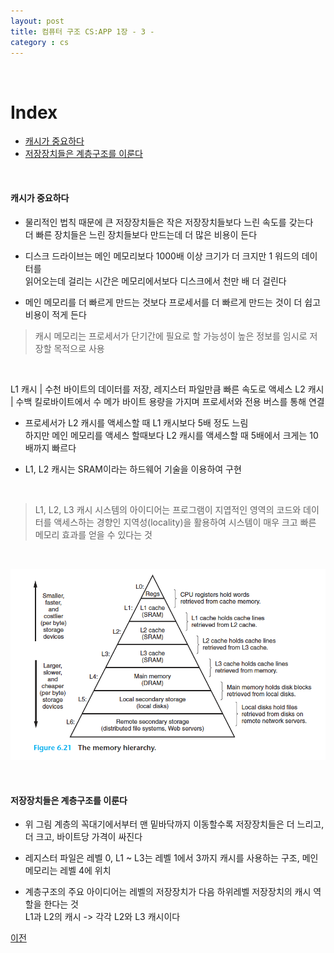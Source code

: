 ```yaml
---
layout: post
title: 컴퓨터 구조 CS:APP 1장 - 3 -
category : cs
---
```


&nbsp;

# Index
- [캐시가 중요하다](#캐시가-중요하다) 
- [저장장치들은 계층구조를 이룬다](#저장장치들은-계층구조를-이룬다) 

&nbsp;

#### 캐시가 중요하다

- 물리적인 법칙 때문에 큰 저장장치들은 작은 저장장치들보다 느린 속도를 갖는다  
  더 빠른 장치들은 느린 장치들보다 만드는데 더 많은 비용이 든다  
- 디스크 드라이브는 메인 메모리보다 1000배 이상 크기가 더 크지만 1 워드의 데이터를   
  읽어오는데 걸리는 시간은 메모리에서보다 디스크에서 천만 배 더 걸린다

- 메인 메모리를 더 빠르게 만드는 것보다 프로세서를 더 빠르게 만드는 것이 더 쉽고 비용이 적게 든다


> 캐시 메모리는 프로세서가 단기간에 필요로 할 가능성이 높은 정보를 임시로 저장할 목적으로 사용

&nbsp;

  L1 캐시 | 수천 바이트의 데이터를 저장, 레지스터 파일만큼 빠른 속도로 액세스
  L2 캐시 | 수백 킬로바이트에서 수 메가 바이트 용량을 가지며 프로세서와 전용 버스를 통해 연결

- 프로세서가 L2 캐시를 액세스할 때 L1 캐시보다 5배 정도 느림  
  하지만 메인 메모리를 액세스 할때보다 L2 캐시를 액세스할 때 5배에서 크게는 10배까지 빠르다  

- L1, L2 캐시는 SRAM이라는 하드웨어 기술을 이용하여 구현

&nbsp;

> L1, L2, L3 캐시 시스템의 아이디어는 프로그램이 지엽적인 영역의 코드와 데이터를 액세스하는 경향인
  지역성(locality)을 활용하여 시스템이 매우 크고 빠른 메모리 효과를 얻을 수 있다는 것

&nbsp;

 ![메모리 계층구조의 예](/assets/images/cs/cs_app_01_03_1.png)

 &nbsp;

#### 저장장치들은 계층구조를 이룬다

- 위 그림 계층의 꼭대기에서부터 맨 밑바닥까지 이동할수록 저장장치들은 더 느리고, 더 크고, 바이트당 가격이 싸진다

- 레지스터 파일은 레벨 0, L1 ~ L3는 레벨 1에서 3까지 캐시를 사용하는 구조, 메인 메모리는 레벨 4에 위치  

- 계층구조의 주요 아이디어는 레벨의 저장장치가 다음 하위레벨 저장장치의 캐시 역할을 한다는 것  
    L1과 L2의 캐시 -> 각각 L2와 L3 캐시이다


<p style="display: flex; justify-content: space-between;">
  <a href="cs-01-02.html">이전</a>
</p>